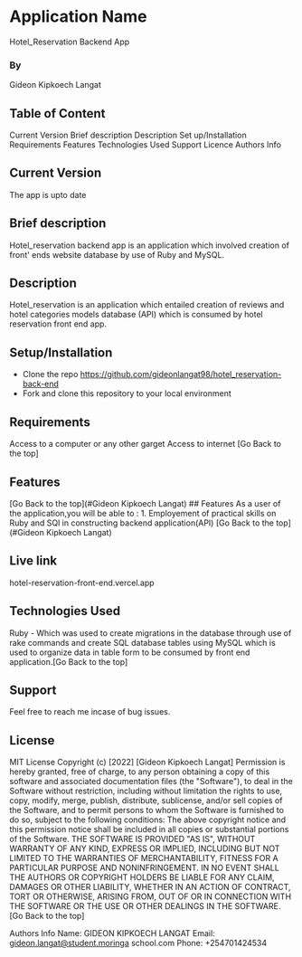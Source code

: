 # Application Name
Hotel_Reservation Backend App

### By
Gideon Kipkoech Langat


## Table of Content
Current Version
Brief description
Description
Set up/Installation
Requirements
Features
Technologies Used
Support
Licence
Authors Info


## Current Version
The app is upto date

## Brief description
Hotel_reservation backend app is an application which involved creation of front' ends website database by use of Ruby and MySQL.

## Description
Hotel_reservation is an application which entailed creation of reviews and hotel categories models database (API) which is consumed by hotel reservation front end app.

## Setup/Installation 
* Clone the repo https://github.com/gideonlangat98/hotel_reservation-back-end
* Fork and clone this repository to your local environment

## Requirements
Access to a computer or any other garget
Access to internet [Go Back to the top]

## Features
[Go Back to the top](#Gideon Kipkoech Langat) ## Features As a user of the application,you will be able to : 1. Employement of practical skills on Ruby and SQl in constructing backend application(API) [Go Back to the top](#Gideon Kipkoech Langat)

## Live link
hotel-reservation-front-end.vercel.app

## Technologies Used
Ruby - Which was used to create migrations in the database through use of rake commands and create SQL database tables using MySQL which is used to organize data in table form to be consumed by front end application.[Go Back to the top]

## Support
Feel free to reach me incase of bug issues.

## License
MIT License Copyright (c) [2022] [Gideon Kipkoech Langat] Permission is hereby granted, free of charge, to any person obtaining a copy of this software and associated documentation files (the "Software"), to deal in the Software without restriction, including without limitation the rights to use, copy, modify, merge, publish, distribute, sublicense, and/or sell copies of the Software, and to permit persons to whom the Software is furnished to do so, subject to the following conditions: The above copyright notice and this permission notice shall be included in all copies or substantial portions of the Software. THE SOFTWARE IS PROVIDED "AS IS", WITHOUT WARRANTY OF ANY KIND, EXPRESS OR IMPLIED, INCLUDING BUT NOT LIMITED TO THE WARRANTIES OF MERCHANTABILITY, FITNESS FOR A PARTICULAR PURPOSE AND NONINFRINGEMENT. IN NO EVENT SHALL THE AUTHORS OR COPYRIGHT HOLDERS BE LIABLE FOR ANY CLAIM, DAMAGES OR OTHER LIABILITY, WHETHER IN AN ACTION OF CONTRACT, TORT OR OTHERWISE, ARISING FROM, OUT OF OR IN CONNECTION WITH THE SOFTWARE OR THE USE OR OTHER DEALINGS IN THE SOFTWARE. [Go Back to the top]

Authors Info
Name: GIDEON KIPKOECH LANGAT
Email: gideon.langat@student.moringa school.com
Phone: +254701424534

